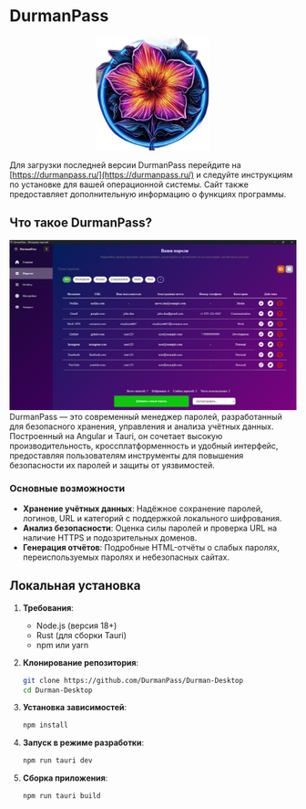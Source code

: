 # DurmanPass
<div align="center">
  <img src="src/assets/icons/general/logo/logo_transparent.png" alt="DurmanPass Logo" width="200" height="200">
</div>

Для загрузки последней версии DurmanPass перейдите на [https://durmanpass.ru/](https://durmanpass.ru/) и следуйте инструкциям по установке для вашей операционной системы. Сайт также предоставляет дополнительную информацию о функциях программы.

## Что такое DurmanPass?
![DurmanPass Screenshot](src/assets/screens/DurmanPass-Pass.png)
DurmanPass — это современный менеджер паролей, разработанный для безопасного хранения, управления и анализа учётных данных. Построенный на Angular и Tauri, он сочетает высокую производительность, кроссплатформенность и удобный интерфейс, предоставляя пользователям инструменты для повышения безопасности их паролей и защиты от уязвимостей.


### Основные возможности
- **Хранение учётных данных**: Надёжное сохранение паролей, логинов, URL и категорий с поддержкой локального шифрования.
- **Анализ безопасности**: Оценка силы паролей и проверка URL на наличие HTTPS и подозрительных доменов.
- **Генерация отчётов**: Подробные HTML-отчёты о слабых паролях, переиспользуемых паролях и небезопасных сайтах.

## Локальная установка

1. **Требования**:
    - Node.js (версия 18+)
    - Rust (для сборки Tauri)
    - npm или yarn

2. **Клонирование репозитория**:
   ```bash
   git clone https://github.com/DurmanPass/Durman-Desktop
   cd Durman-Desktop
   ```

3. **Установка зависимостей**:
   ```bash
   npm install
   ```

4. **Запуск в режиме разработки**:
   ```bash
   npm run tauri dev
   ```

5. **Сборка приложения**:
   ```bash
   npm run tauri build
   ```